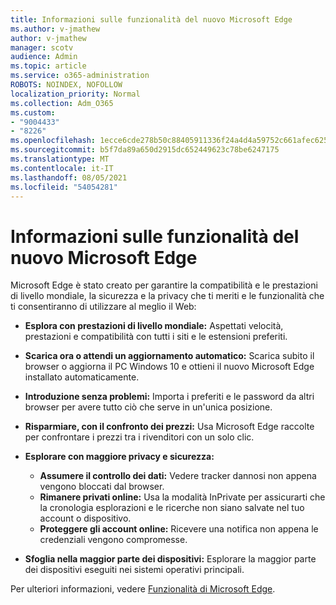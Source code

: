 ```yaml
---
title: Informazioni sulle funzionalità del nuovo Microsoft Edge
ms.author: v-jmathew
author: v-jmathew
manager: scotv
audience: Admin
ms.topic: article
ms.service: o365-administration
ROBOTS: NOINDEX, NOFOLLOW
localization_priority: Normal
ms.collection: Adm_O365
ms.custom:
- "9004433"
- "8226"
ms.openlocfilehash: 1ecce6cde278b50c88405911336f24a4d4a59752c661afec62536d6dd824662e
ms.sourcegitcommit: b5f7da89a650d2915dc652449623c78be6247175
ms.translationtype: MT
ms.contentlocale: it-IT
ms.lasthandoff: 08/05/2021
ms.locfileid: "54054281"
---
```

# <a name="learn-about-the-features-of-the-new-microsoft-edge"></a>Informazioni sulle funzionalità del nuovo Microsoft Edge

Microsoft Edge è stato creato per garantire la compatibilità e le prestazioni di livello mondiale, la sicurezza e la privacy che ti meriti e le funzionalità che ti consentiranno di utilizzare al meglio il Web:

- **Esplora con prestazioni di livello mondiale:** Aspettati velocità, prestazioni e compatibilità con tutti i siti e le estensioni preferiti.
- **Scarica ora o attendi un aggiornamento automatico:** Scarica subito il browser o aggiorna il PC Windows 10 e ottieni il nuovo Microsoft Edge installato automaticamente.
- **Introduzione senza problemi:** Importa i preferiti e le password da altri browser per avere tutto ciò che serve in un'unica posizione.
- **Risparmiare, con il confronto dei prezzi:** Usa Microsoft Edge raccolte per confrontare i prezzi tra i rivenditori con un solo clic.
- **Esplorare con maggiore privacy e sicurezza:**
  - **Assumere il controllo dei dati:** Vedere tracker dannosi non appena vengono bloccati dal browser.
  - **Rimanere privati online:** Usa la modalità InPrivate per assicurarti che la cronologia esplorazioni e le ricerche non siano salvate nel tuo account o dispositivo.
  - **Proteggere gli account online:** Ricevere una notifica non appena le credenziali vengono compromesse.

- **Sfoglia nella maggior parte dei dispositivi:** Esplorare la maggior parte dei dispositivi eseguiti nei sistemi operativi principali.

Per ulteriori informazioni, vedere [Funzionalità di Microsoft Edge](https://go.microsoft.com/fwlink/?linkid=2146817).
